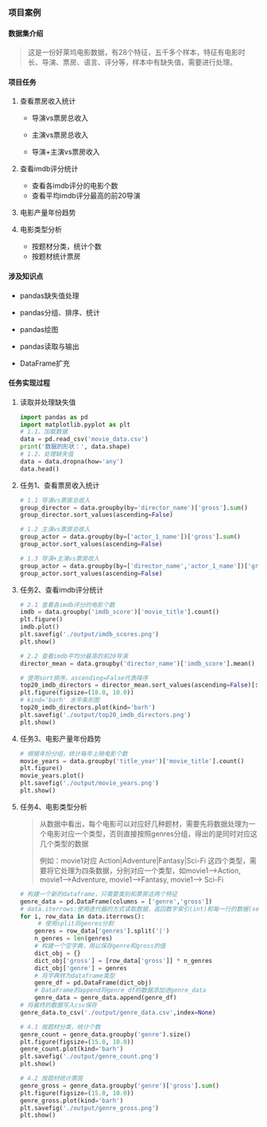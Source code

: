 ### 项目案例

#### 数据集介绍

> 这是一份好莱坞电影数据，有28个特征，五千多个样本，特征有电影时长、导演、票房、语言、评分等，样本中有缺失值，需要进行处理。

#### 项目任务

1. 查看票房收入统计

   - 导演vs票房总收入

   - 主演vs票房总收入
   - 导演+主演vs票房收入

2. 查看imdb评分统计

   - 查看各imdb评分的电影个数
   - 查看平均imdb评分最高的前20导演

3. 电影产量年份趋势

4. 电影类型分析

   - 按题材分类，统计个数
   - 按题材统计票房

#### 涉及知识点

- pandas缺失值处理

- pandas分组、排序、统计
- pandas绘图
- pandas读取与输出
- DataFrame扩充

#### 任务实现过程

1. 读取并处理缺失值

   ```python
   import pandas as pd
   import matplotlib.pyplot as plt
   # 1.1、加载数据
   data = pd.read_csv('movie_data.csv')
   print('数据的形状：', data.shape)
   # 1.2、处理缺失值
   data = data.dropna(how='any')
   data.head()
   ```

2. 任务1、查看票房收入统计

   ```python
   # 1.1 导演vs票房总收入
   group_director = data.groupby(by='director_name')['gross'].sum()
   group_director.sort_values(ascending=False)
   ```

   ```python
   # 1.2 主演vs票房总收入
   group_actor = data.groupby(by=['actor_1_name'])['gross'].sum()
   group_actor.sort_values(ascending=False)
   ```

   ```python
   # 1.3 导演+主演vs票房收入
   group_actor = data.groupby(by=['director_name','actor_1_name'])['gross'].sum()
   group_actor.sort_values(ascending=False)
   ```

3. 任务2、查看imdb评分统计

   ```python
   # 2.1 查看各imdb评分的电影个数
   imdb = data.groupby('imdb_score')['movie_title'].count()
   plt.figure()
   imdb.plot()
   plt.savefig('./output/imdb_scores.png')
   plt.show()
   ```

   ```python
   # 2.2 查看imdb平均分最高的前20导演
   director_mean = data.groupby('director_name')['imdb_score'].mean()
   
   # 使用sort排序，ascending=False代表降序
   top20_imdb_directors = director_mean.sort_values(ascending=False)[:20]
   plt.figure(figsize=(18.0, 10.0))
   # kind='barh' 水平条形图
   top20_imdb_directors.plot(kind='barh')
   plt.savefig('./output/top20_imdb_directors.png')
   plt.show()
   ```

4. 任务3、电影产量年份趋势

   ```python
   # 根据年份分组，统计每年上映电影个数
   movie_years = data.groupby('title_year')['movie_title'].count()
   plt.figure()
   movie_years.plot()
   plt.savefig('./output/movie_years.png')
   plt.show()
   ```

5. 任务4、电影类型分析

   > 从数据中看出，每个电影可以对应好几种题材，需要先将数据处理为一个电影对应一个类型，否则直接按照genres分组，得出的是同时对应这几个类型的数据
   >
   > 例如：movie1对应 Action|Adventure|Fantasy|Sci-Fi 这四个类型，需要将它处理为四条数据，分别对应一个类型，如movie1—>Action, movie1—>Adventure, movie1—>Fantasy,  movie1—> Sci-Fi

   ```python
   # 构建一个新的dataframe，只需要类别和票房这两个特征
   genre_data = pd.DataFrame(columns = ['genre','gross'])
   # data.iterrows:使用迭代器的方式读取数据，返回数字索引(int)和每一行的数据(series)
   for i, row_data in data.iterrows():
     	# 使用split将genres分割
       genres = row_data['genres'].split('|')
       n_genres = len(genres)
       # 构建一个空字典，用以保存genre和gross的值
       dict_obj = {}
       dict_obj['gross'] = [row_data['gross']] * n_genres
       dict_obj['genre'] = genres
       # 将字典转为dataframe类型
       genre_df = pd.DataFrame(dict_obj)
       # DataFrame的append将genre_df的数据添加进genre_data
       genre_data = genre_data.append(genre_df)
   # 将最终的数据写入csv保存
   genre_data.to_csv('./output/genre_data.csv',index=None)
   ```

   ```python
   # 4.1 按题材分类，统计个数
   genre_count = genre_data.groupby('genre').size()
   plt.figure(figsize=(15.0, 10.0))
   genre_count.plot(kind='barh')
   plt.savefig('./output/genre_count.png')
   plt.show()
   ```

   ```python
   # 4.2 按题材统计票房
   genre_gross = genre_data.groupby('genre')['gross'].sum()
   plt.figure(figsize=(15.0, 10.0))
   genre_gross.plot(kind='barh')
   plt.savefig('./output/genre_gross.png')
   plt.show()
   ```

   

